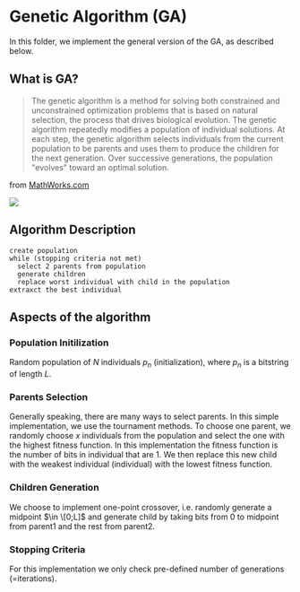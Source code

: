 # Genetic Algorithm (GA)

In this folder, we implement the general version of the GA, as described below.

## What is GA?

> The genetic algorithm is a method for solving both constrained and unconstrained optimization problems that is based on natural selection, 
the process that drives biological evolution. The genetic algorithm repeatedly modifies a population of individual solutions. 
At each step, the genetic algorithm selects individuals from the current population to be parents and uses them to produce the children 
for the next generation. Over successive generations, the population "evolves" toward an optimal solution.

from [MathWorks.com](https://www.mathworks.com/help/gads/what-is-the-genetic-algorithm.html)

![](https://www.eejournal.com/wp-content/uploads/2020/07/max-0040-02-genetic-algorithms.png)

## Algorithm Description
```
create population
while (stopping criteria not met)
  select 2 parents from population
  generate children
  replace worst individual with child in the population
extraxct the best individual
```
## Aspects of the algorithm

### Population Initilization 
Random population of $N$ individuals $p_n$ (initialization), where $p_n$ is a bitstring of length $L$.
### Parents Selection
Generally speaking, there are many ways to select parents. In this simple implementation, we use the tournament methods. To choose one parent, we randomly choose $x$ individuals from the population and select the one with the highest fitness function. In this implementation the fitness function is the number of bits in individual that are 1. We then replace this new child with the weakest individual (individual) with the lowest fitness function.
### Children Generation
We choose to implement one-point crossover, i.e. randomly generate a midpoint $\in \[0;L]$ and generate child by taking bits from 0 to midpoint from parent1 and the rest from parent2.
### Stopping Criteria
For this implementation we only check pre-defined number of generations (=iterations).
